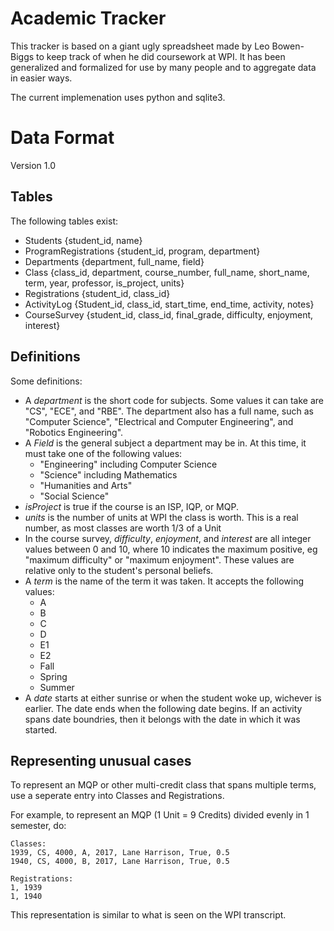 Academic Tracker
================

This tracker is based on a giant ugly spreadsheet made by Leo Bowen-Biggs to keep track of when he did coursework at WPI.
It has been generalized and formalized for use by many people and to aggregate data in easier ways.

The current implemenation uses python and sqlite3. 

# Data Format
Version 1.0

## Tables
The following tables exist:

* Students {student_id, name}
* ProgramRegistrations {student_id, program, department}
* Departments {department, full_name, field}
* Class {class_id, department, course_number, full_name, short_name, term, year, professor, is_project, units}
* Registrations {student_id, class_id}
* ActivityLog {Student_id, class_id, start_time, end_time, activity, notes}
* CourseSurvey {student_id, class_id, final_grade, difficulty, enjoyment, interest}

## Definitions
Some definitions:

* A *department* is the short code for subjects. Some values it can take are "CS", "ECE", and "RBE". The department also has a full name, such as "Computer Science", "Electrical and Computer Engineering", and "Robotics Engineering". 
* A *Field* is the general subject a department may be in. At this time, it must take one of the following values:
  * "Engineering" including Computer Science
  * "Science" including Mathematics
  * "Humanities and Arts"
  * "Social Science"
* *isProject* is true if the course is an ISP, IQP, or MQP.
* *units* is the number of units at WPI the class is worth. This is a real number, as most classes are worth 1/3 of a Unit
* In the course survey, *difficulty*, *enjoyment*, and *interest* are all integer values between 0 and 10, where 10 indicates the maximum positive, eg "maximum difficulty" or "maximum enjoyment". These values are relative only to the student's personal beliefs. 
* A *term* is the name of the term it was taken. It accepts the following values:
  * A
  * B
  * C
  * D
  * E1
  * E2
  * Fall
  * Spring
  * Summer
* A *date* starts at either sunrise or when the student woke up, wichever is earlier. The date ends when the following date begins. If an activity spans date boundries, then it belongs with the date in which it was started.

## Representing unusual cases
To represent an MQP or other multi-credit class that spans multiple terms, use a seperate entry into Classes and Registrations. 

For example, to represent an MQP (1 Unit = 9 Credits) divided evenly in 1 semester, do:

```
Classes: 
1939, CS, 4000, A, 2017, Lane Harrison, True, 0.5
1940, CS, 4000, B, 2017, Lane Harrison, True, 0.5

Registrations:
1, 1939
1, 1940
```

This representation is similar to what is seen on the WPI transcript.
